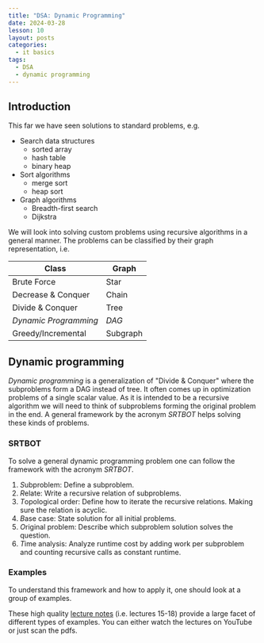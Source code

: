 ```yaml
---
title: "DSA: Dynamic Programming"
date: 2024-03-28
lesson: 10
layout: posts
categories:
  - it basics
tags:
  - DSA
  - dynamic programming
---
```


## Introduction

This far we have seen solutions to standard problems, e.g.
- Search data structures
  - sorted array
  - hash table
  - binary heap
- Sort algorithms
  - merge sort
  - heap sort
- Graph algorithms
  - Breadth-first search
  - Dijkstra

We will look into solving custom problems using recursive algorithms in a general manner.
The problems can be classified by their graph representation, i.e.

| Class                 | Graph    |
|-----------------------|----------|
| Brute Force           | Star     |
| Decrease & Conquer    | Chain    |
| Divide & Conquer      | Tree     |
| _Dynamic Programming_ | _DAG_    |
| Greedy/Incremental    | Subgraph |

## Dynamic programming

_Dynamic programming_ is a generalization of "Divide & Conquer" where the subproblems form a DAG instead of tree.
It often comes up in optimization problems of a single scalar value.
As it is intended to be a recursive algorithm we will need to think of subproblems forming the original problem in the end.
A general framework by the acronym _SRTBOT_ helps solving these kinds of problems.

### SRTBOT

To solve a general dynamic programming problem one can follow the framework with the acronym _SRTBOT_.

1. *S*ubproblem: Define a subproblem.
2. *R*elate: Write a recursive relation of subproblems.
3. *T*opological order: Define how to iterate the recursive relations.
  Making sure the relation is acyclic.
4. *B*ase case: State solution for all initial problems.
5. *O*riginal problem: Describe which subproblem solution solves the question.
6. *T*ime analysis: Analyze runtime cost by adding work per subproblem and counting recursive calls as constant runtime.

### Examples

To understand this framework and how to apply it, one should look at a group of examples.

These high quality [lecture notes](https://ocw.mit.edu/courses/6-006-introduction-to-algorithms-spring-2020/pages/lecture-notes/) (i.e. lectures 15-18) provide a large facet of different types of examples.
You can either watch the lectures on YouTube or just scan the pdfs.
